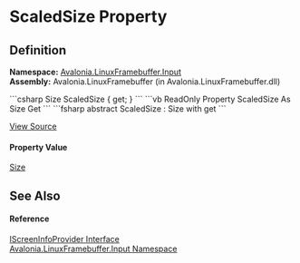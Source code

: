 # ScaledSize Property




## Definition
**Namespace:** <a href="N_Avalonia_LinuxFramebuffer_Input">Avalonia.LinuxFramebuffer.Input</a>  
**Assembly:** Avalonia.LinuxFramebuffer (in Avalonia.LinuxFramebuffer.dll)

<Tabs groupId="api-code-preview">
<TabItem value="csharp" label="C#">
```csharp
Size ScaledSize { get; }
```
</TabItem>
<TabItem value="vb" label="VB">
```vb
ReadOnly Property ScaledSize As Size
	Get
```
</TabItem>
<TabItem value="fsharp" label="F#">
```fsharp
abstract ScaledSize : Size with get
```
</TabItem>
</Tabs>



<a href="https://github.com/AvaloniaUI/Avalonia/tree/master/src/Linux/Avalonia.LinuxFramebuffer/Input/IScreenInfoProvider.cs" title="View the source code">View Source</a>



#### Property Value
<a href="T_Avalonia_Size">Size</a>

## See Also


#### Reference
<a href="T_Avalonia_LinuxFramebuffer_Input_IScreenInfoProvider">IScreenInfoProvider Interface</a>  
<a href="N_Avalonia_LinuxFramebuffer_Input">Avalonia.LinuxFramebuffer.Input Namespace</a>  

